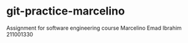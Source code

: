 # git-practice-marcelino
Assignment for software engineering course
Marcelino Emad Ibrahim
211001330